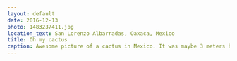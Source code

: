```yaml
---
layout: default
date: 2016-12-13
photo: 1483237411.jpg
location_text: San Lorenzo Albarradas, Oaxaca, Mexico
title: Oh my cactus
caption: Awesome picture of a cactus in Mexico. It was maybe 3 meters high and those needles about 5cm long!
---
```


